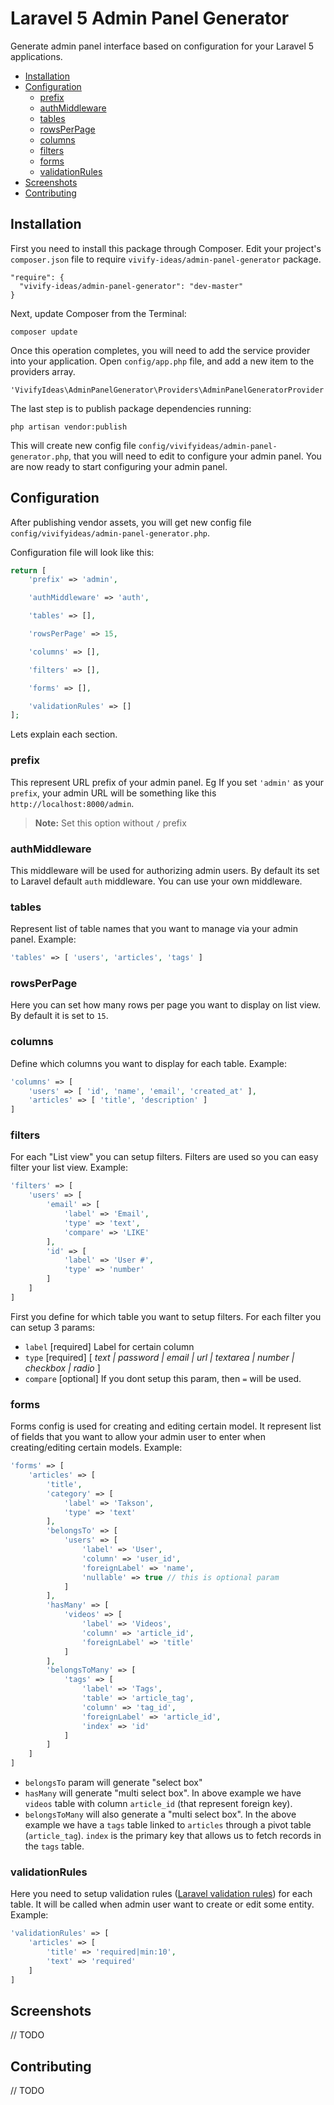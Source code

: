 # Laravel 5 Admin Panel Generator

Generate admin panel interface based on configuration for your Laravel 5 applications.

- [Installation](#installation)
- [Configuration](#configuration)
  - [prefix](#prefix)
  - [authMiddleware](#authmiddleware)
  - [tables](#tables)
  - [rowsPerPage](#rowsperpage)
  - [columns](#columns)
  - [filters](#filters)
  - [forms](#forms)
  - [validationRules](#validationrules)
- [Screenshots](#screenshots)
- [Contributing](#contributing)

## Installation

First you need to install this package through Composer. Edit your project's `composer.json` file to require `vivify-ideas/admin-panel-generator` package.

```
"require": {
  "vivify-ideas/admin-panel-generator": "dev-master"
}
```

Next, update Composer from the Terminal:

```
composer update
```

Once this operation completes, you will need to add the service provider into your application.
Open `config/app.php` file, and add a new item to the providers array.

```
'VivifyIdeas\AdminPanelGenerator\Providers\AdminPanelGeneratorProvider'
```

The last step is to publish package dependencies running:

```
php artisan vendor:publish
```

This will create new config file `config/vivifyideas/admin-panel-generator.php`, that you will need to edit to configure your admin panel.
You are now ready to start configuring your admin panel.


## Configuration

After publishing vendor assets, you will get new config file `config/vivifyideas/admin-panel-generator.php`.

Configuration file will look like this:

```php
return [
    'prefix' => 'admin',

    'authMiddleware' => 'auth',

    'tables' => [],

    'rowsPerPage' => 15,

    'columns' => [],

    'filters' => [],

    'forms' => [],

    'validationRules' => []
];

```

Lets explain each section.

### prefix

This represent URL prefix of your admin panel.
Eg If you set `'admin'` as your `prefix`, your admin URL will be something like this `http://localhost:8000/admin`.

> **Note:** Set this option without `/` prefix

### authMiddleware

This middleware will be used for authorizing admin users. By default its set to Laravel default `auth` middleware.
You can use your own middleware.

### tables

Represent list of table names that you want to manage via your admin panel.
Example:

```php
'tables' => [ 'users', 'articles', 'tags' ]
```

### rowsPerPage

Here you can set how many rows per page you want to display on list view. By default it is set to `15`.

### columns

Define which columns you want to display for each table.
Example:

```php
'columns' => [
    'users' => [ 'id', 'name', 'email', 'created_at' ],
    'articles' => [ 'title', 'description' ]
]
```

### filters

For each "List view" you can setup filters. Filters are used so you can easy filter your list view. Example:

```php
'filters' => [
    'users' => [
        'email' => [
            'label' => 'Email',
            'type' => 'text',
            'compare' => 'LIKE'
        ],
        'id' => [
            'label' => 'User #',
            'type' => 'number'
        ]
    ]
]
```

First you define for which table you want to setup filters. For each filter you can setup 3 params:

- `label` [required] Label for certain column
- `type` [required] [ _text | password | email | url | textarea | number | checkbox | radio_ ]
- `compare` [optional] If you dont setup this param, then `=` will be used.

### forms

Forms config is used for creating and editing certain model.
It represent list of fields that you want to allow your admin user to enter when creating/editing certain models.
Example:

```php
'forms' => [
    'articles' => [
        'title',
        'category' => [
            'label' => 'Takson',
            'type' => 'text'
        ],
        'belongsTo' => [
            'users' => [
                'label' => 'User',
                'column' => 'user_id',
                'foreignLabel' => 'name',
                'nullable' => true // this is optional param
            ]
        ],
        'hasMany' => [
            'videos' => [
                'label' => 'Videos',
                'column' => 'article_id',
                'foreignLabel' => 'title'
            ]
        ],
		'belongsToMany' => [
			'tags' => [
				'label' => 'Tags',
				'table' => 'article_tag',
				'column' => 'tag_id',
				'foreignLabel' => 'article_id',
				'index' => 'id'
			]
		]
    ]
]
```

- `belongsTo` param will generate "select box"
- `hasMany` will generate "multi select box". In above example we have `videos` table with column `article_id` (that represent foreign key).
- `belongsToMany` will also generate a "multi select box". In the above example we have a `tags` table linked to `articles` through a pivot table (`article_tag`). `index` is the primary key that allows us to fetch records in the `tags` table.

### validationRules

Here you need to setup validation rules ([Laravel validation rules](http://laravel.com/docs/5.0/validation#available-validation-rules)) for each table. It will be called when admin user want to create or edit some entity. Example:

```php
'validationRules' => [
    'articles' => [
        'title' => 'required|min:10',
        'text' => 'required'
    ]
]
```

## Screenshots

// TODO

## Contributing

// TODO
